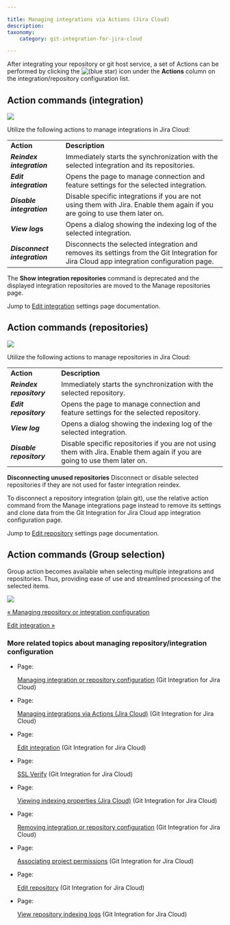 ```yaml
---

title: Managing integrations via Actions (Jira Cloud)
description:
taxonomy:
    category: git-integration-for-jira-cloud

---
```

After integrating your repository or git host service, a set of Actions can be performed by clicking the ![(blue star)](/wiki/s/-1639011364/6452/8b4898d3c114827e64ec143b4fa79bb76a6cfa5b/_/images/icons/emoticons/star_blue.png) icon under the **Actions** column on the integration/repository configuration list.

## Action commands (integration)

![](https://bigbrassband.atlassian.net/wiki/download/attachments/1923024517/gitcloud-manage-integration-actions-menu.png?version=3&modificationDate=1648984361910&cacheVersion=1&api=v2)

Utilize the following actions to manage integrations in Jira Cloud:

|     |     |
| --- | --- |
| **Action** | **Description** |
| _**Reindex integration**_ | Immediately starts the synchronization with the selected integration and its repositories. |
| _**Edit integration**_ | Opens the page to manage connection and feature settings for the selected integration. |
| _**Disable integration**_ | Disable specific integrations if you are not using them with Jira. Enable them again if you are going to use them later on. |
| _**View log**_**s** | Opens a dialog showing the indexing log of the selected integration. |
| _**Disconnect integration**_ | Disconnects the selected integration and removes its settings from the Git Integration for Jira Cloud app integration configuration page. |

The **Show integration repositories** command is deprecated and the displayed integration repositories are moved to the Manage repositories page.

Jump to [Edit integration](/wiki/spaces/GITCLOUD/pages/1923024559/Edit+integration) settings page documentation.

## Action commands (repositories)

![](https://bigbrassband.atlassian.net/wiki/download/attachments/1923024517/gitcloud-manage-repositories-actions-menu.png?version=1&modificationDate=1648984477536&cacheVersion=1&api=v2)

Utilize the following actions to manage repositories in Jira Cloud:

|     |     |
| --- | --- |
| **Action** | **Description** |
| _**Reindex repository**_ | Immediately starts the synchronization with the selected repository. |
| _**Edit repository**_ | Opens the page to manage connection and feature settings for the selected repository. |
| _**View log**_ | Opens a dialog showing the indexing log of the selected integration. |
| _**Disable repository**_ | Disable specific repositories if you are not using them with Jira. Enable them again if you are going to use them later on. |

**Disconnecting unused repositories**
Disconnect or disable selected repositories if they are not used for faster integration reindex.

To disconnect a repository integration (plain git), use the relative action command from the Manage integrations page instead to remove its settings and clone data from the Git Integration for Jira Cloud app integration configuration page.

Jump to [Edit repository](/wiki/spaces/GITCLOUD/pages/1977384961/Edit+repository) settings page documentation.

## Action commands (Group selection)

Group action becomes available when selecting multiple integrations and repositories. Thus, providing ease of use and streamlined processing of the selected items.

![](https://bigbrassband.atlassian.net/wiki/download/thumbnails/1923024517/gitcloud-actions-group-selection-feature.png?version=1&modificationDate=1649145056712&cacheVersion=1&api=v2&width=680&height=349)

[« Managing repository or integration configuration](/wiki/spaces/GITCLOUD/pages/1923024455/Managing+integration+or+repository+configuration)

[Edit integration »](/wiki/spaces/GITSERVER/pages/1923028309/Edit+integration+feature+settings)

### More related topics about managing repository/integration configuration

*   Page:

    [Managing integration or repository configuration](/wiki/spaces/GITCLOUD/pages/1923024455/Managing+integration+or+repository+configuration) (Git Integration for Jira Cloud)

*   Page:

    [Managing integrations via Actions (Jira Cloud)](/wiki/spaces/GITCLOUD/pages/1923024517) (Git Integration for Jira Cloud)

*   Page:

    [Edit integration](/wiki/spaces/GITCLOUD/pages/1923024559/Edit+integration) (Git Integration for Jira Cloud)

*   Page:

    [SSL Verify](/wiki/spaces/GITCLOUD/pages/1923024654/SSL+Verify) (Git Integration for Jira Cloud)

*   Page:

    [Viewing indexing properties (Jira Cloud)](/wiki/spaces/GITCLOUD/pages/1923024741) (Git Integration for Jira Cloud)

*   Page:

    [Removing integration or repository configuration](/wiki/spaces/GITCLOUD/pages/1923024762/Removing+integration+or+repository+configuration) (Git Integration for Jira Cloud)

*   Page:

    [Associating project permissions](/wiki/spaces/GITCLOUD/pages/1923024786/Associating+project+permissions) (Git Integration for Jira Cloud)

*   Page:

    [Edit repository](/wiki/spaces/GITCLOUD/pages/1977384961/Edit+repository) (Git Integration for Jira Cloud)

*   Page:

    [View repository indexing logs](/wiki/spaces/GITCLOUD/pages/2013626625/View+repository+indexing+logs) (Git Integration for Jira Cloud)